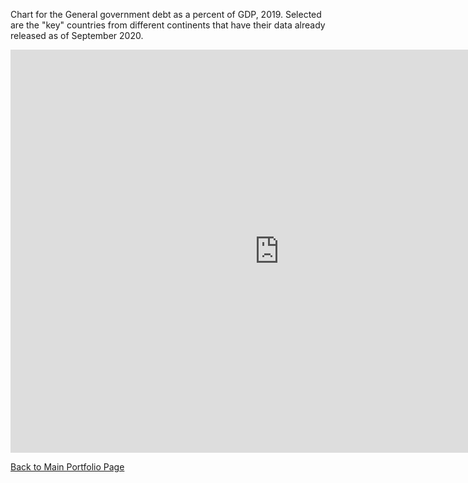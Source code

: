 
Chart for the General government debt as a percent of GDP, 2019. Selected are the "key" countries from different continents that have their data already released as of September 2020.

<iframe src="https://data.oecd.org/chart/65u7" width="860" height="645" style="border: 0" mozallowfullscreen="true" webkitallowfullscreen="true" allowfullscreen="true"><a href="https://data.oecd.org/chart/65u7" target="_blank">OECD Chart: General government debt, Total, % of GDP, Annual, 2019</a></iframe>

[Back to Main Portfolio Page](/README.md)
